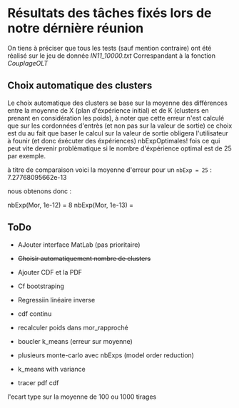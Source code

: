 # Résultats des tâches fixés lors de notre dérnière réunion

On tiens à préciser que tous les tests (sauf mention contraire) ont été réalisé sur le jeu de donnée _IN11_10000.txt_
Correspandant à la fonction _CouplageOLT_

## Choix automatique des clusters

Le choix automatique des clusters se base sur la moyenne des différences entre la moyenne de X (plan d'éxpérience initial)
 et de K (clusters en prenant en considération les poids), à noter que cette erreur n'est calculé 
 que sur les cordonnées d'entrès (et non pas sur la valeur de sortie) ce choix est du au fait que
baser le calcul sur la valeur de sortie obligera l'utilisateur à founir (et donc éxécuter des éxpériences) nbExpOptimales! fois 
ce qui peut vite devenir problèmatique si le nombre d'éxpérience optimal est de 25 par exemple.
 
à titre de comparaison voici la moyenne d'erreur pour un `nbExp = 25` : 7.27768095662e-13

nous obtenons donc : 

nbExp(Mor, 1e-12) = 8
nbExp(Mor, 1e-13) = 


## ToDo

* AJouter interface MatLab (pas prioritaire)
* ~~Choisir automatiquement nombre de clusters~~
* Ajouter CDF et la PDF
* Cf bootstraping
* Regressiin linéaire inverse


* cdf continu
* recalculer poids dans mor_rapproché
* boucler k_means (erreur sur moyenne)
* plusieurs monte-carlo avec nbExps (model order reduction)
* k_means with variance
* tracer pdf cdf

l'ecart type sur la moyenne de 100 ou 1000 tirages